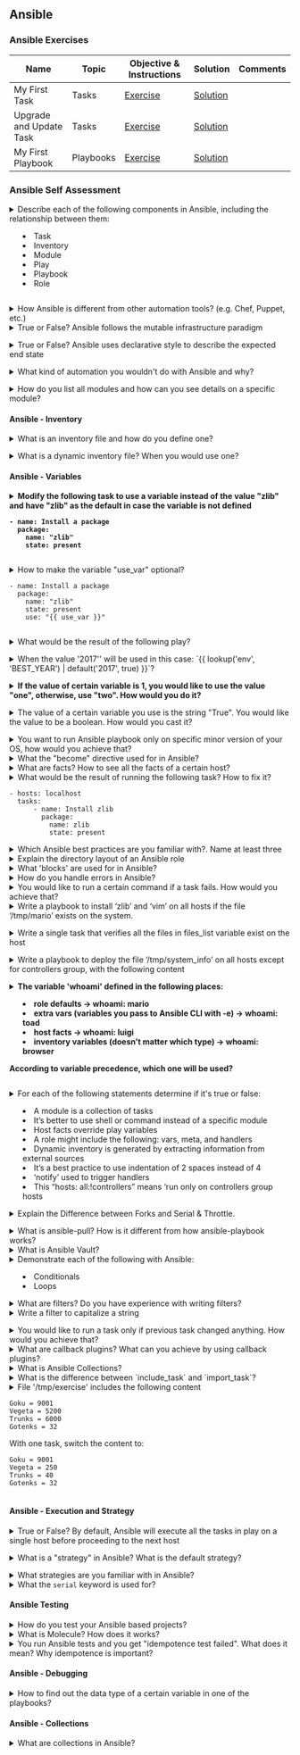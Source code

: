 ## Ansible

<!-- {% raw %} -->

### Ansible Exercises

|Name|Topic|Objective & Instructions|Solution|Comments|
|--------|--------|------|----|----|
| My First Task | Tasks | [Exercise](my_first_task.md) | [Solution](solutions/my_first_task.md)
| Upgrade and Update Task | Tasks | [Exercise](update_upgrade_task.md) | [Solution](solutions/update_upgrade_task.md)
| My First Playbook | Playbooks | [Exercise](my_first_playbook.md) | [Solution](solutions/my_first_playbook.md)
	

### Ansible Self Assessment

<details>
<summary>Describe each of the following components in Ansible, including the relationship between them:

  * Task
  * Inventory	
  * Module
  * Play
  * Playbook
  * Role
</summary><br><b>

Task – a call to a specific Ansible module
Module – the actual unit of code executed by Ansible on your own host or a remote host. Modules are indexed by category (database, file, network, …) and also referred to as task plugins.
	
Inventory – An inventory file defines hosts and/or groups of hosts on which Ansible tasks executed upon. The inventory file can be in one of many formats, depending on the inventory plugins you have. The most common formats are INI and YAML.

Play – One or more tasks executed on a given host(s)

Playbook – One or more plays. Each play can be executed on the same or different hosts

Role – Ansible roles allows you to group resources based on certain functionality/service such that they can be easily reused. In a role, you have directories for variables, defaults, files, templates, handlers, tasks, and metadata. You can then use the role by simply specifying it in your playbook.
</b></details>

<details>
<summary>How Ansible is different from other automation tools? (e.g. Chef, Puppet, etc.)</summary><br><b>

Ansible is:

* Agentless
* Minimal run requirements (Python & SSH) and simple to use
* Default mode is "push" (it supports also pull)
* Focus on simpleness and ease-of-use
</b></details>


<details>
<summary>True or False? Ansible follows the mutable infrastructure paradigm</summary><br><b>

True. In immutable infrastructure approach, you'll replace infrastructure instead of modifying it.<br>
Ansible rather follows the mutable infrastructure paradigm where it allows you to change the configuration of different components, but this approach is not perfect and has its own disadvantages like "configuration drift" where different components may reach different state for different reasons.
</b></details>

<details>
<summary>True or False? Ansible uses declarative style to describe the expected end state</summary><br><b>

False. It uses a procedural style.
</b></details>

<details>
<summary>What kind of automation you wouldn't do with Ansible and why?</summary><br><b>

While it's possible to provision resources with Ansible, some prefer to use tools that follow immutable infrastructure paradigm.
Ansible doesn't saves state by default. So a task that creates 5 instances for example, when executed again will create additional 5 instances (unless
additional check is implemented or explicit names are provided) while other tools might check if 5 instances exist. If only 4 exist (by checking the state file for example), one additional instance will be created to reach the end goal of 5 instances.
</b></details>

<details>
<summary>How do you list all modules and how can you see details on a specific module?</summary><br><br>

1. Ansible online docs
2. `ansible-doc -l` for list of modules and `ansible-doc [module_name]` for detailed information on a specific module
</b></details>

#### Ansible - Inventory

<details>
<summary>What is an inventory file and how do you define one?</summary><br><b>

An inventory file defines hosts and/or groups of hosts on which Ansible tasks executed upon.

An example of inventory file:

```
192.168.1.2
192.168.1.3
192.168.1.4

[web_servers]
190.40.2.20
190.40.2.21
190.40.2.22
```
</b></details>

<details>
<summary>What is a dynamic inventory file? When you would use one?</summary><br><br>

A dynamic inventory file tracks hosts from one or more sources like cloud providers and CMDB systems.

You should use one when using external sources and especially when the hosts in your environment are being automatically<br>
spun up and shut down, without you tracking every change in these sources.
</b></details>

#### Ansible - Variables

<details>
<summary><b>Modify the following task to use a variable instead of the value "zlib" and have "zlib" as the default in case the variable is not defined

```
- name: Install a package
  package:
    name: "zlib"
    state: present
```
</b></summary><br><b>

```
- name: Install a package
  package:
    name: "{{ package_name|default('zlib') }}"
    state: present
```
</b></details>

<details>
<summary>How to make the variable "use_var" optional?

```
- name: Install a package
  package:
    name: "zlib"
    state: present
    use: "{{ use_var }}"
```
</summary><br><b>


With "default(omit)"
```
- name: Install a package
  package:
    name: "zlib"
    state: present
    use: "{{ use_var|default(omit) }}"
```
</b></details>

<details>
<summary>What would be the result of the following play?</summary><br><b>

```
---
- name: Print information about my host
  hosts: localhost
  gather_facts: 'no'
  tasks:
      - name: Print hostname
        debug:
            msg: "It's me, {{ ansible_hostname }}"
```

When given a written code, always inspect it thoroughly. If your answer is “this will fail” then you are right. We are using a fact (ansible_hostname), which is a gathered piece of information from the host we are running on. But in this case, we disabled facts gathering (gather_facts: no) so the variable would be undefined which will result in failure.
</b></details>

<details>
<summary>When the value '2017'' will be used in this case: `{{ lookup('env', 'BEST_YEAR') | default('2017', true) }}`?</summary><br><b>

when the environment variable 'BEST_YEAR' is empty or false.
</b></details>

<details>
<summary><b>If the value of certain variable is 1, you would like to use the value "one", otherwise, use "two". How would you do it?</b></summary><br><b>

`{{ (certain_variable == 1) | ternary("one", "two") }}`
</b></details>

<details>
<summary>The value of a certain variable you use is the string "True". You would like the value to be a boolean. How would you cast it?</summary><br><b>

`{{ some_string_var | bool }}`
</b></details>

<details>
<summary>You want to run Ansible playbook only on specific minor version of your OS, how would you achieve that?</summary><br><b>
</b></details>

<details>
<summary>What the "become" directive used for in Ansible?</summary><br><b>
</b></details>

<details>
<summary>What are facts? How to see all the facts of a certain host?</summary><br><b>
</b></details>

<details>
<summary>What would be the result of running the following task? How to fix it?

```
- hosts: localhost
  tasks:
      - name: Install zlib
        package:
          name: zlib
          state: present
```
</summary><br><b>
</b></details>

<details>
<summary>Which Ansible best practices are you familiar with?. Name at least three</summary><br><b>
</b></details>

<details>
<summary>Explain the directory layout of an Ansible role</summary><br><b>
</b></details>

<details>
<summary>What 'blocks' are used for in Ansible?</summary><br><b>
</b></details>

<details>
<summary>How do you handle errors in Ansible?</summary><br><b>
</b></details>

<details>
<summary>You would like to run a certain command if a task fails. How would you achieve that?</summary><br><b>
</b></details>

<details>
<summary>Write a playbook to install ‘zlib’ and ‘vim’ on all hosts if the file ‘/tmp/mario’ exists on the system.</summary><br><b>

```
---
- hosts: all
  vars:
      mario_file: /tmp/mario
      package_list:
          - 'zlib'
          - 'vim'
  tasks:
      - name: Check for mario file
        stat:
            path: "{{ mario_file }}"
        register: mario_f

      - name: Install zlib and vim if mario file exists
        become: "yes"
        package:
            name: "{{ item }}"
            state: present
        with_items: "{{ package_list }}"
        when: mario_f.stat.exists
```
</b></details>

<details>
<summary>Write a single task that verifies all the files in files_list variable exist on the host</summary><br><b>

```
- name: Ensure all files exist
  assert:
    that:
      - item.stat.exists
  loop: "{{ files_list }}"
```
</b></details>

<details>
<summary>Write a playbook to deploy the file ‘/tmp/system_info’ on all hosts except for controllers group, with the following content</summary><br><b>

  ```
  I'm <HOSTNAME> and my operating system is <OS>
  ```

  Replace <HOSTNAME> and  <OS> with the actual data for the specific host you are running on

The playbook to deploy the system_info file

```
---
- name: Deploy /tmp/system_info file
  hosts: all:!controllers
  tasks:
      - name: Deploy /tmp/system_info
        template:
            src: system_info.j2
            dest: /tmp/system_info
```

The content of the system_info.j2 template

```
# {{ ansible_managed }}
I'm {{ ansible_hostname }} and my operating system is {{ ansible_distribution }
```
</b></details>

<details>
<summary><b>The variable 'whoami' defined in the following places:

  * role defaults -> whoami: mario
  * extra vars (variables you pass to Ansible CLI with -e) -> whoami: toad
  * host facts -> whoami: luigi
  * inventory variables (doesn’t matter which type) -> whoami: browser

According to variable precedence, which one will be used?</b></summary><br><b>

The right answer is ‘toad’.

Variable precedence is about how variables override each other when they set in different locations. If you didn’t experience it so far I’m sure at some point you will, which makes it a useful topic to be aware of.

In the context of our question, the order will be extra vars (always override any other variable) -> host facts -> inventory variables -> role defaults (the weakest).

Here is the order of precedence from least to greatest (the last listed variables winning prioritization):

1. command line values (eg “-u user”)
2. role defaults [[1\]](https://docs.ansible.com/ansible/latest/user_guide/playbooks_variables.html#id15)
3. inventory file or script group vars [[2\]](https://docs.ansible.com/ansible/latest/user_guide/playbooks_variables.html#id16)
4. inventory group_vars/all [[3\]](https://docs.ansible.com/ansible/latest/user_guide/playbooks_variables.html#id17)
5. playbook group_vars/all [[3\]](https://docs.ansible.com/ansible/latest/user_guide/playbooks_variables.html#id17)
6. inventory group_vars/* [[3\]](https://docs.ansible.com/ansible/latest/user_guide/playbooks_variables.html#id17)
7. playbook group_vars/* [[3\]](https://docs.ansible.com/ansible/latest/user_guide/playbooks_variables.html#id17)
8. inventory file or script host vars [[2\]](https://docs.ansible.com/ansible/latest/user_guide/playbooks_variables.html#id16)
9. inventory host_vars/* [[3\]](https://docs.ansible.com/ansible/latest/user_guide/playbooks_variables.html#id17)
10. playbook host_vars/* [[3\]](https://docs.ansible.com/ansible/latest/user_guide/playbooks_variables.html#id17)
11. host facts / cached set_facts [[4\]](https://docs.ansible.com/ansible/latest/user_guide/playbooks_variables.html#id18)
12. play vars
13. play vars_prompt
14. play vars_files
15. role vars (defined in role/vars/main.yml)
16. block vars (only for tasks in block)
17. task vars (only for the task)
18. include_vars
19. set_facts / registered vars
20. role (and include_role) params
21. include params
22. extra vars (always win precedence)

A full list can be found at  [PlayBook Variables](https://docs.ansible.com/ansible/latest/user_guide/playbooks_variables.html#ansible-variable-precedence) . Also, note there is a significant difference between Ansible 1.x and 2.x.
</b></details>

<details>
<summary>For each of the following statements determine if it's true or false:

  * A module is a collection of tasks
  * It’s better to use shell or command instead of a specific module
  * Host facts override play variables
  * A role might include the following: vars, meta, and handlers
  * Dynamic inventory is generated by extracting information from external sources
  * It’s a best practice to use indentation of 2 spaces instead of 4
  * ‘notify’ used to trigger handlers
  * This “hosts: all:!controllers” means ‘run only on controllers group hosts</summary><br><b>
</b></details>

<details>
<summary>Explain the Difference between Forks and Serial & Throttle.</summary><br><b>

`Serial` is like running the playbook for each host in turn, waiting for completion of the complete playbook before moving on to the next host. `forks`=1 means run the first task in a play on one host before running the same task on the next host, so the first task will be run for each host before the next task is touched. Default fork is 5 in ansible.

```
[defaults]
forks = 30
```

```
- hosts: webservers
  serial: 1
  tasks:
    - name: ...
```

Ansible also supports `throttle` This keyword limits the number of workers up to the maximum set via the forks setting or serial. This can be useful in restricting tasks that may be CPU-intensive or interact with a rate-limiting API

```
tasks:
- command: /path/to/cpu_intensive_command
  throttle: 1
```

</b></details>

<details>
<summary>What is ansible-pull? How is it different from how ansible-playbook works?</summary><br><b>
</b></details>

<details>
<summary>What is Ansible Vault?</summary><br><b>
</b></details>

<details>
<summary>Demonstrate each of the following with Ansible:

  * Conditionals
  * Loops
</summary><br><b>
</b></details>

<details>
<summary>What are filters? Do you have experience with writing filters?</summary><br><b>
</b></details>

<details>
<summary>Write a filter to capitalize a string</summary><br><b>

```
def cap(self, string):
    return string.capitalize()
```
</b></details>

<details>
<summary>You would like to run a task only if previous task changed anything. How would you achieve that?</summary><br><b>
</b></details>

<details>
<summary>What are callback plugins? What can you achieve by using callback plugins?</summary><br><b>
</b></details>

<details>
<summary>What is Ansible Collections?</summary><br><b>
</b></details>

<details>
<summary>What is the difference between `include_task` and `import_task`?</summary><br><b>
</b></details>

<details>
<summary>File '/tmp/exercise' includes the following content

```
Goku = 9001
Vegeta = 5200
Trunks = 6000
Gotenks = 32
```

With one task, switch the content to:

```
Goku = 9001
Vegeta = 250
Trunks = 40
Gotenks = 32
```
</summary><br><b>

```
- name: Change saiyans levels
  lineinfile:
    dest: /tmp/exercise
    regexp: "{{ item.regexp }}"
    line: "{{ item.line }}"
  with_items:
    - { regexp: '^Vegeta', line: 'Vegeta = 250' }
    - { regexp: '^Trunks', line: 'Trunks = 40' }
    ...
```
</b></details>


#### Ansible - Execution and Strategy

<details>
<summary>True or False? By default, Ansible will execute all the tasks in play on a single host before proceeding to the next host</summary><br><b>

False. Ansible will execute a single task on all hosts before moving to the next task in a play. As for today, it uses 5 forks by default.<br>
This behavior is described as "strategy" in Ansible and it's configurable.
</b></details>

<details>
<summary>What is a "strategy" in Ansible? What is the default strategy?</summary><br><b>

A strategy in Ansible describes how Ansible will execute the different tasks on the hosts. By default Ansible is using the "Linear strategy" which defines that each task will run on all hosts before proceeding to the next task.
</b></details>

<details>
<summary>What strategies are you familiar with in Ansible?</summary><br><b>

  - Linear: the default strategy in Ansible. Run each task on all hosts before proceeding.
  - Free: For each host, run all the tasks until the end of the play as soon as possible
  - Debug: Run tasks in an interactive way
</b></details>

<details>
<summary>What the <code>serial</code> keyword is used for?</summary><br><b>

It's used to specify the number (or percentage) of hosts to run the full play on, before moving to next number of hosts in the group.

For example:
```
- name: Some play
  hosts: databases
  serial: 4
```

If your group has 8 hosts. It will run the whole play on 4 hosts and then the same play on another 4 hosts.
</b></details>

#### Ansible Testing

<details>
<summary>How do you test your Ansible based projects?</summary><br><b>
</b></details>

<details>
<summary>What is Molecule? How does it works?</summary><br><b>
</b></details>

<details>
<summary>You run Ansible tests and you get "idempotence test failed". What does it mean? Why idempotence is important?</summary><br><b>
</b></details>

#### Ansible - Debugging

<details>
<summary>How to find out the data type of a certain variable in one of the playbooks?</summary><br><b>

"{{ some_var | type_debug }}"
</b></details>

#### Ansible - Collections

<details>
<summary>What are collections in Ansible?</summary><br><b>
</b></details>

<!-- {% endraw %} -->
